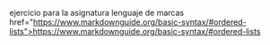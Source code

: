 ejercicio para la asignatura lenguaje de marcas
href="https://www.markdownguide.org/basic-syntax/#ordered-lists">https://www.markdownguide.org/basic-syntax/#ordered-lists</a></p>
